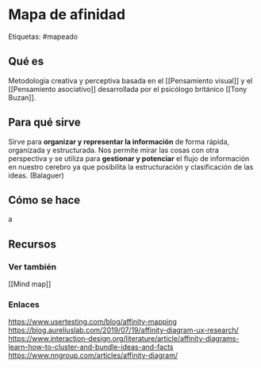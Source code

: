 # Mapa de afinidad
Etiquetas: #mapeado 

## Qué es
Metodología creativa y perceptiva basada en el [[Pensamiento visual]] y el [[Pensamiento asociativo]] desarrollada por el psicólogo británico [[Tony Buzan]].

## Para qué sirve
Sirve para **organizar y representar la información** de forma rápida, organizada y estructurada. Nos permite mirar las cosas con otra perspectiva y se utiliza para **gestionar y potenciar** el flujo de información en nuestro cerebro ya que posibilita la estructuración y clasificación de las ideas. (Balaguer)

## Cómo se hace
a

## Recursos

### Ver también
[[Mind map]]

### Enlaces
https://www.usertesting.com/blog/affinity-mapping
https://blog.aureliuslab.com/2019/07/19/affinity-diagram-ux-research/
https://www.interaction-design.org/literature/article/affinity-diagrams-learn-how-to-cluster-and-bundle-ideas-and-facts
https://www.nngroup.com/articles/affinity-diagram/